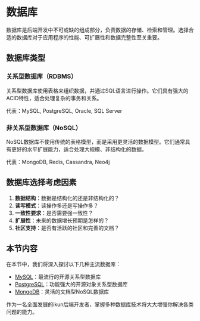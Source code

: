 # 数据库

数据库是后端开发中不可或缺的组成部分，负责数据的存储、检索和管理。选择合适的数据库对于应用程序的性能、可扩展性和数据完整性至关重要。

## 数据库类型

### 关系型数据库（RDBMS）
关系型数据库使用表格来组织数据，并通过SQL语言进行操作。它们具有强大的ACID特性，适合处理复杂的事务和关系。

代表：MySQL, PostgreSQL, Oracle, SQL Server

### 非关系型数据库（NoSQL）
NoSQL数据库不使用传统的表格模型，而是采用更灵活的数据模型。它们通常具有更好的水平扩展能力，适合处理大规模、非结构化的数据。

代表：MongoDB, Redis, Cassandra, Neo4j

## 数据库选择考虑因素

1. **数据结构**：数据是结构化的还是非结构化的？
2. **读写模式**：读操作多还是写操作多？
3. **一致性要求**：是否需要强一致性？
4. **扩展性**：未来的数据增长预期是怎样的？
5. **社区支持**：是否有活跃的社区和完善的文档？

## 本节内容

在本节中，我们将深入探讨以下几种主流数据库：

- [MySQL](/guide/backend/databases/mysql/)：最流行的开源关系型数据库
- [PostgreSQL](/guide/backend/databases/postgresql/)：功能强大的开源对象关系型数据库
- [MongoDB](/guide/backend/databases/mongodb/)：灵活的文档型NoSQL数据库

作为一名全面发展的ikun后端开发者，掌握多种数据库技术将大大增强你解决各类问题的能力。
